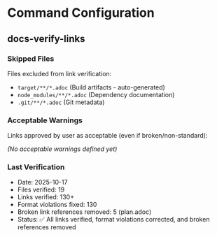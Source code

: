 # Command Configuration

## docs-verify-links

### Skipped Files

Files excluded from link verification:

- `target/**/*.adoc` (Build artifacts - auto-generated)
- `node_modules/**/*.adoc` (Dependency documentation)
- `.git/**/*.adoc` (Git metadata)

### Acceptable Warnings

Links approved by user as acceptable (even if broken/non-standard):

_(No acceptable warnings defined yet)_

### Last Verification

- Date: 2025-10-17
- Files verified: 19
- Links verified: 130+
- Format violations fixed: 130
- Broken link references removed: 5 (plan.adoc)
- Status: ✅ All links verified, format violations corrected, and broken references removed

